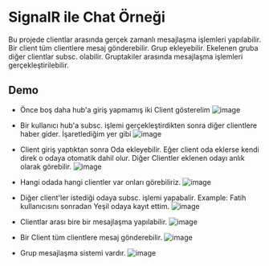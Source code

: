
# SignalR ile Chat Örneği
Bu projede clientlar  arasında gerçek zamanlı mesajlaşma işlemleri yapılabilir. Bir client tüm clientlere mesaj gönderebilir. Grup ekleyebilir. Ekelenen gruba diğer clientlar subsc. olabilir. Gruptakiler arasında mesajlaşma işlemleri gerçekleştirilebilir. 
## Demo

- Önce boş daha hub'a giriş yapmamış iki Client gösterelim
![image](https://user-images.githubusercontent.com/81421228/155906361-d10ce2b0-1def-4bb8-883b-ca44d185dfed.png)

- Bir kullanıcı hub'a subsc. işlemi gerçekleştirdikten sonra diğer clientlere haber gider. İşaretlediğim yer gibi
![image](https://user-images.githubusercontent.com/81421228/155906561-2a063e47-53b1-49a8-b600-f776b3ebf8e5.png)

- Client giriş yaptıktan sonra Oda ekleyebilir. Eğer client oda eklerse kendi direk o odaya otomatik dahil olur. Diğer Clientler eklenen odayı anlık olarak görebilir.
![image](https://user-images.githubusercontent.com/81421228/155906711-4fef09f3-3a44-4ab8-a7d7-cfce4e4e3048.png)

- Hangi odada hangi clientler var onları görebiliriz.
![image](https://user-images.githubusercontent.com/81421228/155906858-78f65575-322c-485b-803d-744e4ecda6dc.png)

- Diğer client'ler istediği odaya subsc. işlemi yapabalir. Example: Fatih kullanıcısını sonradan Yeşil odaya kayıt ettim.
![image](https://user-images.githubusercontent.com/81421228/155906974-e9353aa3-d571-47c7-95e7-fb3ca327253f.png)

- Clientlar arası bire bir mesajlaşma yapılabilir.
![image](https://user-images.githubusercontent.com/81421228/155907044-70ea2c78-1a10-40f9-8720-83cd89cf7ede.png)

- Bir Client tüm clientlere mesaj gönderebilir.
![image](https://user-images.githubusercontent.com/81421228/155907314-97d3e87f-1c27-47a0-88e9-639d1a04acf1.png)

- Grup mesajlaşma sistemi vardır.
![image](https://user-images.githubusercontent.com/81421228/155907382-60d7ba42-de06-4431-b147-6f4c5e7f1cca.png)



  
